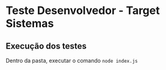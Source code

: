 # Teste Desenvolvedor - Target Sistemas

## Execução dos testes
Dentro da pasta, executar o comando `node index.js`
